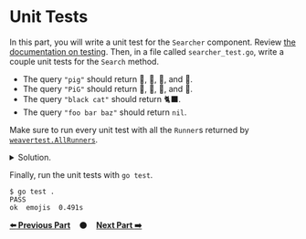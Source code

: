 # Unit Tests

In this part, you will write a unit test for the `Searcher` component. Review
[the documentation on testing][testing]. Then, in a file called
`searcher_test.go`, write a couple unit tests for the `Search` method.

- The query `"pig"` should return 🐖, 🐗, 🐷, and 🐽.
- The query `"PiG"` should return 🐖, 🐗, 🐷, and 🐽.
- The query `"black cat"` should return 🐈‍⬛.
- The query `"foo bar baz"` should return `nil`.

Make sure to run every unit test with all the `Runner`s returned by
[`weavertest.AllRunners`][AllRunners].

<details>
<summary>Solution.</summary>

https://github.com/ServiceWeaver/workshops/blob/e9c0573de0f20fca6a88106ad9f25fddf2f04233/03/searcher_test.go#L15-L51
</details>

Finally, run the unit tests with `go test`.

```
$ go test .
PASS
ok	emojis	0.491s
```

[**:arrow_left: Previous Part**](../02)
&nbsp;&nbsp;&nbsp;:black_circle:&nbsp;&nbsp;&nbsp;
[**Next Part :arrow_right:**](../04)

[testing]: https://serviceweaver.dev/docs.html#testing
[AllRunners]: https://pkg.go.dev/github.com/ServiceWeaver/weaver@v0.12.0/weavertest#AllRunners
